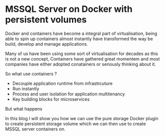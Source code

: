 # MSSQL Server on Docker with persistent volumes

Docker and containers have become a integral part of virtualisation, being able to spin up containers
almost instantly have transformed the way be build, develop and manage applications.

Many of us have been using some sort of virtualisation for decades as this is not a new concept, Containers have gathered great momentem and most companies have either adopted conatainers or seriously thinking about it.

So what use containers ?

- Decouple application runtime from infrastrcuture
- Run instantly
- Process and user isolation for application multitenancy
- Key building blocks for microservices

But what happens

In this blog I will show you how we can use the pure storage Docker plugin to create
persistent storage volume which we can then use to create MSSQL server containers on.


